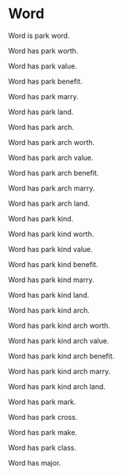 # Word

Word is park word.

Word has park worth.

Word has park value.

Word has park benefit.

Word has park marry.

Word has park land.

Word has park arch.

Word has park arch worth.

Word has park arch value.

Word has park arch benefit.

Word has park arch marry.

Word has park arch land.

Word has park kind.

Word has park kind worth.

Word has park kind value.

Word has park kind benefit.

Word has park kind marry.

Word has park kind land.

Word has park kind arch.

Word has park kind arch worth.

Word has park kind arch value.

Word has park kind arch benefit.

Word has park kind arch marry.

Word has park kind arch land.

Word has park mark.

Word has park cross.

Word has park make.

Word has park class.

Word has major.